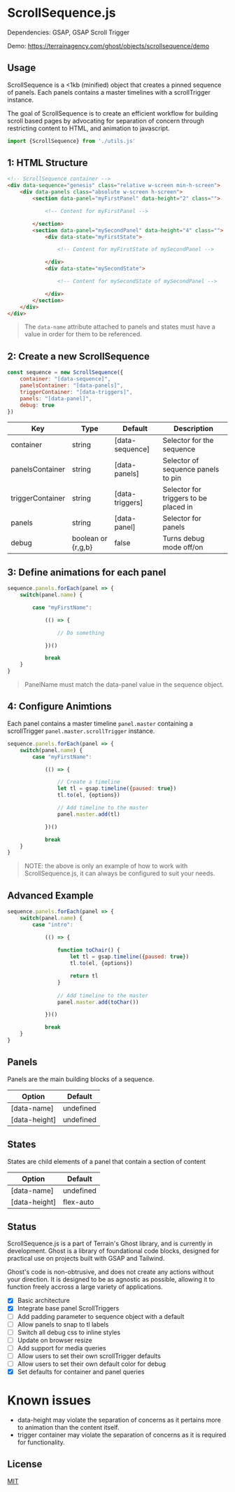# ScrollSequence.js

Dependencies: GSAP, GSAP Scroll Trigger

Demo: https://terrainagency.com/ghost/objects/scrollsequence/demo

## Usage

ScrollSequence is a <1kb (minified) object that creates a pinned sequence of panels. Each panels contains a master timelines with a scrollTrigger instance. 

The goal of ScrollSequence is to create an efficient workflow for building scroll based pages by advocating for separation of concern through restricting content to HTML, and animation to javascript. 


```javascript
import {ScrollSequence} from './utils.js'
```

## 1: HTML Structure

```HTML
<!-- ScrollSequence container -->
<div data-sequence="genesis" class="relative w-screen min-h-screen">
    <div data-panels class="absolute w-screen h-screen">
        <section data-panel="myFirstPanel" data-height="2" class="">

            <!-- Content for myFirstPanel -->

        </section>
        <section data-panel="mySecondPanel" data-height="4" class="">
            <div data-state="myFirstState">

                <!-- Content for myFirstState of mySecondPanel -->

            </div>
            <div data-state="mySecondState">

                <!-- Content for mySecondState of mySecondPanel -->

            </div>
        </section>
    </div>
</div>
```

> The `data-name` attribute attached to panels and states must have a value in order for them to be referenced.

## 2: Create a new ScrollSequence

```javascript
const sequence = new ScrollSequence({
    container: "[data-sequence]",
    panelsContainer: "[data-panels]", 
    triggerContainer: "[data-triggers]",
    panels: "[data-panel]", 
    debug: true 
})
```

Key | Type | Default | Description
------------ | ------------ | ------------ | ------------
container | string | [data-sequence] | Selector for the sequence
panelsContainer | string | [data-panels] | Selector of sequence panels to pin
triggerContainer | string | [data-triggers] | Selector for triggers to be placed in
panels | string | [data-panel] | Selector for panels
debug | boolean or {r,g,b} | false | Turns debug mode off/on

## 3: Define animations for each panel

```javascript
sequence.panels.forEach(panel => {
    switch(panel.name) {

        case "myFirstName":

            (() => {

                // Do something

            })()

            break
    }
}
```

> PanelName must match the data-panel value in the sequence object.

## 4: Configure Animtions

Each panel contains a master timeline `panel.master` containing a scrollTrigger `panel.master.scrollTrigger` instance. 

```javascript
sequence.panels.forEach(panel => {
    switch(panel.name) {
        case "myFirstName":

            (() => {

                // Create a timeline
                let tl = gsap.timeline({paused: true})
                tl.to(el, {options})

                // Add timeline to the master
                panel.master.add(tl)

            })()

            break
    }
}
```

> NOTE: the above is only an example of how to work with ScrollSequence.js, it can always be configured to suit your needs.

## Advanced Example

```javascript
sequence.panels.forEach(panel => {
    switch(panel.name) {
        case "intro":

            (() => {
                
                function toChair() {
                    let tl = gsap.timeline({paused: true})
                    tl.to(el, {options})

                    return tl
                }
                
                // Add timeline to the master
                panel.master.add(toChar())

            })()

            break
    }
}
```

## Panels

Panels are the main building blocks of a sequence.

Option | Default
------------ | ------------
[data-name] | undefined
[data-height] | undefined

## States

States are child elements of a panel that contain a section of content

Option | Default
------------ | ------------
[data-name] | undefined
[data-height] | flex-auto

## Status

ScrollSequence.js is a part of Terrain's Ghost library, and is currently in development. Ghost is a library of foundational code blocks, designed for practical use on projects built with GSAP and Tailwind.

Ghost's code is non-obtrusive, and does not create any actions without your direction. It is designed to be as agnostic as possible, allowing it to function freely accross a large variety of applications.

- [x] Basic architecture 
- [x] Integrate base panel ScrollTriggers
- [ ] Add padding parameter to sequence object with a default
- [ ] Allow panels to snap to tl labels
- [ ] Switch all debug css to inline styles
- [ ] Update on browser resize
- [ ] Add support for media queries
- [ ] Allow users to set their own scrollTrigger defaults
- [ ] Allow users to set their own default color for debug
- [x] Set defaults for container and panel queries
 
# Known issues

* data-height may violate the separation of concerns as it pertains more to animation than the content itself. 
* trigger container may violate the separation of concerns as it is required for functionality.

## License

[MIT](https://choosealicense.com/licenses/mit/)

